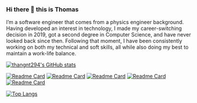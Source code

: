 ### Hi there 👋 this is Thomas

I’m a software engineer that comes from a physics engineer background. Having developed an interest in technology, I made my career-switching decision in 2019, got a second degree in Computer Science, and have never looked back since then. Following that moment, I have been consistently working on both my technical and soft skills, all while also doing my best to maintain a work-life balance.

[![thangnt294's GitHub stats](https://github-readme-stats.vercel.app/api?username=thangnt294&show_icons=true&theme=one_dark_pro)](https://github.com/anuraghazra/github-readme-stats)

[![Readme Card](https://github-readme-stats.vercel.app/api/pin/?username=thangnt294&repo=rustlings-answer)](https://github.com/anuraghazra/github-readme-stats)
[![Readme Card](https://github-readme-stats.vercel.app/api/pin/?username=thangnt294&repo=ricey)](https://github.com/anuraghazra/github-readme-stats)
[![Readme Card](https://github-readme-stats.vercel.app/api/pin/?username=thangnt294&repo=shibadev)](https://github.com/anuraghazra/github-readme-stats)
[![Readme Card](https://github-readme-stats.vercel.app/api/pin/?username=thangnt294&repo=profile-demo)](https://github.com/anuraghazra/github-readme-stats)
[![Readme Card](https://github-readme-stats.vercel.app/api/pin/?username=thangnt294&repo=snowball-demo)](https://github.com/anuraghazra/github-readme-stats)


[![Top Langs](https://github-readme-stats.vercel.app/api/top-langs/?username=thangnt294&exclude_repo=ttkt,trames-fe-docker,ttkt-deploy,express-test,invest-management,create-react-app-tokenize,brain,english-quizzes,ricey,ai-assignment&hide=SCSS&layout=compact&theme=one_dark_pro)](https://github.com/anuraghazra/github-readme-stats)
